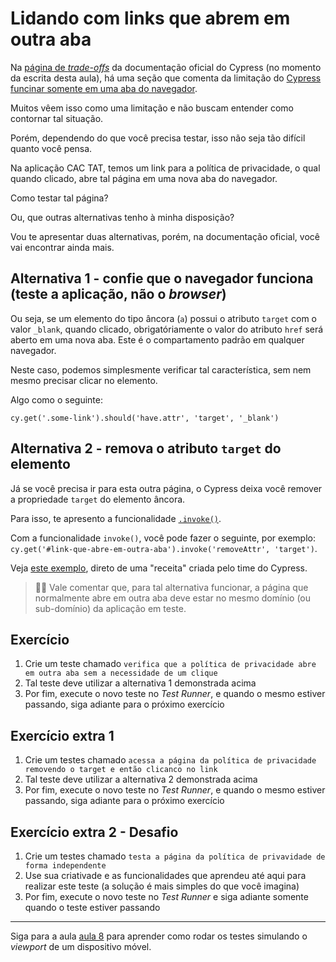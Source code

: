 # Lidando com links que abrem em outra aba

Na [página de _trade-offs_](https://docs.cypress.io/guides/references/trade-offs) da documentação oficial do Cypress (no momento da escrita desta aula), há uma seção que comenta da limitação do [Cypress funcinar somente em uma aba do navegador](https://docs.cypress.io/guides/references/trade-offs#Multiple-tabs).

Muitos vêem isso como uma limitação e não buscam entender como contornar tal situação.

Porém, dependendo do que você precisa testar, isso não seja tão difícil quanto você pensa.

Na aplicação CAC TAT, temos um link para a política de privacidade, o qual quando clicado, abre tal página em uma nova aba do navegador.

Como testar tal página?

Ou, que outras alternativas tenho à minha disposição?

Vou te apresentar duas alternativas, porém, na documentação oficial, você vai encontrar ainda mais.

## Alternativa 1 - confie que o navegador funciona (teste a aplicação, não o _browser_)

Ou seja, se um elemento do tipo âncora (`a`) possui o atributo `target` com o valor `_blank`, quando clicado, obrigatóriamente o valor do atributo `href` será aberto em uma nova aba. Este é o compartamento padrão em qualquer navegador.

Neste caso, podemos simplesmente verificar tal característica, sem nem mesmo precisar clicar no elemento.

Algo como o seguinte:

`cy.get('.some-link').should('have.attr', 'target', '_blank')`

## Alternativa 2 - remova o atributo `target` do elemento

Já se você precisa ir para esta outra página, o Cypress deixa você remover a propriedade `target` do elemento âncora.

Para isso, te apresento a funcionalidade [`.invoke()`](https://docs.cypress.io/api/commands/invoke).

Com a funcionalidade `invoke()`, você pode fazer o seguinte, por exemplo: `cy.get('#link-que-abre-em-outra-aba').invoke('removeAttr', 'target')`.

Veja [este exemplo](https://github.com/cypress-io/cypress-example-recipes/blob/master/examples/testing-dom__tab-handling-links/cypress/integration/tab_handling_anchor_links_spec.js#L70), direto de uma "receita" criada pelo time do Cypress.

> 👨‍🏫 Vale comentar que, para tal alternativa funcionar, a página que normalmente abre em outra aba deve estar no mesmo domínio (ou sub-domínio) da aplicação em teste.

## Exercício

1. Crie um teste chamado `verifica que a política de privacidade abre em outra aba sem a necessidade de um clique`
2. Tal teste deve utilizar a alternativa 1 demonstrada acima
3. Por fim, execute o novo teste no _Test Runner_, e quando o mesmo estiver passando, siga adiante para o próximo exercício

## Exercício extra 1

1. Crie um testes chamado `acessa a página da política de privacidade removendo o target e então clicanco no link`
2. Tal teste deve utilizar a alternativa 2 demonstrada acima
3. Por fim, execute o novo teste no _Test Runner_, e quando o mesmo estiver passando, siga adiante para o próximo exercício

## Exercício extra 2 - Desafio

1. Crie um testes chamado `testa a página da política de privavidade de forma independente`
2. Use sua criativade e as funcionalidades que aprendeu até aqui para realizar este teste (a solução é mais simples do que você imagina)
3. Por fim, execute o novo teste no _Test Runner_ e siga adiante somente quando o teste estiver passando

___

Siga para a aula [aula 8](./08.md) para aprender como rodar os testes simulando o _viewport_ de um dispositivo móvel.

